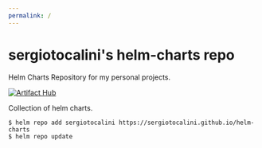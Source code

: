 ```yaml
---
permalink: /
---
```


# sergiotocalini's helm-charts repo
Helm Charts Repository for my personal projects.

[![Artifact Hub](https://img.shields.io/endpoint?url=https://artifacthub.io/badge/repository/sergiotocalini)](https://artifacthub.io/packages/search?repo=sergiotocalini)

Collection of helm charts.

```
$ helm repo add sergiotocalini https://sergiotocalini.github.io/helm-charts
$ helm repo update
```

